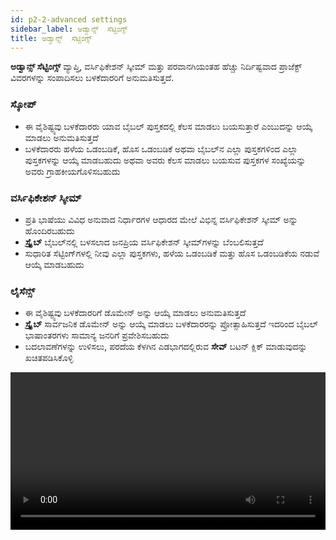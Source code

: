 ```yaml
---
id: p2-2-advanced settings
sidebar_label: ಅಡ್ವಾನ್ಸ್  ಸೆಟ್ಟಿಂಗ್ಸ್  
title: ಅಡ್ವಾನ್ಸ್  ಸೆಟ್ಟಿಂಗ್ಸ್  
---
```

**ಅಡ್ವಾನ್ಸ್  ಸೆಟ್ಟಿಂಗ್ಸ್** ವ್ಯಾಪ್ತಿ, ವರ್ಸಿಫಿಕೇಶನ್ ಸ್ಕೀಮ್ ಮತ್ತು ಪರವಾನಗಿಯಂತಹ ಹೆಚ್ಚು ನಿರ್ದಿಷ್ಟವಾದ ಪ್ರಾಜೆಕ್ಟ್ ವಿವರಗಳನ್ನು ಸಂಪಾದಿಸಲು ಬಳಕೆದಾರರಿಗೆ ಅನುಮತಿಸುತ್ತದೆ.

  ### ಸ್ಕೋಪ್  ###

  - ಈ ವೈಶಿಷ್ಟ್ಯವು ಬಳಕೆದಾರರು ಯಾವ ಬೈಬಲ್ ಪುಸ್ತಕದಲ್ಲಿ ಕೆಲಸ ಮಾಡಲು ಬಯಸುತ್ತಾರೆ ಎಂಬುದನ್ನು ಆಯ್ಕೆ ಮಾಡಲು ಅನುಮತಿಸುತ್ತದೆ
   - ಬಳಕೆದಾರರು ಹಳೆಯ ಒಡಂಬಡಿಕೆ, ಹೊಸ ಒಡಂಬಡಿಕೆ ಅಥವಾ ಬೈಬಲ್‌ನ ಎಲ್ಲಾ ಪುಸ್ತಕಗಳಿಂದ ಎಲ್ಲಾ ಪುಸ್ತಕಗಳನ್ನು ಆಯ್ಕೆ ಮಾಡಬಹುದು ಅಥವಾ ಅವರು ಕೆಲಸ ಮಾಡಲು ಬಯಸುವ ಪುಸ್ತಕಗಳ ಸಂಖ್ಯೆಯನ್ನು ಅವರು ಗ್ರಾಹಕೀಯಗೊಳಿಸಬಹುದು

### ವರ್ಸಿಫಿಕೇಶನ್ ಸ್ಕೀಮ್ ###

- ಪ್ರತಿ ಭಾಷೆಯು ವಿವಿಧ ಅನುವಾದ ನಿರ್ಧಾರಗಳ ಆಧಾರದ ಮೇಲೆ ವಿಭಿನ್ನ ವರ್ಸಿಫಿಕೇಶನ್ ಸ್ಕೀಮ್ ಅನ್ನು ಹೊಂದಿರಬಹುದು
- **ಸ್ಕ್ರೈಬ್** ಬೈಬಲ್‌ನಲ್ಲಿ ಬಳಸಲಾದ ಜನಪ್ರಿಯ ವರ್ಸಿಫಿಕೇಶನ್ ಸ್ಕೀಮ್‌ಗಳನ್ನು ಬೆಂಬಲಿಸುತ್ತದೆ
- ಸುಧಾರಿತ ಸೆಟ್ಟಿಂಗ್‌ಗಳಲ್ಲಿ ನೀವು ಎಲ್ಲಾ ಪುಸ್ತಕಗಳು, ಹಳೆಯ ಒಡಂಬಡಿಕೆ ಮತ್ತು ಹೊಸ ಒಡಂಬಡಿಕೆಯ ನಡುವೆ ಆಯ್ಕೆ ಮಾಡಬಹುದು
      
### ಲೈಸೆನ್ಸ್ ###

  - ಈ ವೈಶಿಷ್ಟ್ಯವು ಬಳಕೆದಾರರಿಗೆ ಡೊಮೇನ್ ಅನ್ನು ಆಯ್ಕೆ ಮಾಡಲು ಅನುಮತಿಸುತ್ತದೆ
  - **ಸ್ಕ್ರೈಬ್** ಸಾರ್ವಜನಿಕ ಡೊಮೇನ್ ಅನ್ನು ಆಯ್ಕೆ ಮಾಡಲು ಬಳಕೆದಾರರನ್ನು ಪ್ರೋತ್ಸಾಹಿಸುತ್ತದೆ ಇದರಿಂದ ಬೈಬಲ್ ಭಾಷಾಂತರಗಳು ಸಾಮಾನ್ಯ ಜನರಿಗೆ ಪ್ರವೇಶಿಸಬಹುದು
  - ಬದಲಾವಣೆಗಳನ್ನು ಉಳಿಸಲು, ಪರದೆಯ ಕೆಳಗಿನ ಎಡಭಾಗದಲ್ಲಿರುವ **ಸೇವ್** ಬಟನ್ ಕ್ಲಿಕ್ ಮಾಡುವುದನ್ನು ಖಚಿತಪಡಿಸಿಕೊಳ್ಳಿ

<video controls src="/0.5.5/en-advanced-settings.mov" width="100%" type="video/mov"/>